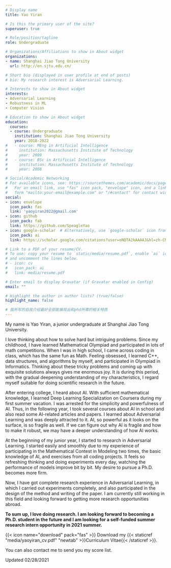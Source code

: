 ```yaml
---
# Display name
title: Yao Yiran

# Is this the primary user of the site?
superuser: true

# Role/position/tagline
role: Undergraduate

# Organizations/Affiliations to show in About widget
organizations:
- name: Shanghai Jiao Tong University
  url: http://en.sjtu.edu.cn/

# Short bio (displayed in user profile at end of posts)
# bio: My research interest is Adversarial Learning.

# Interests to show in About widget
interests:
- Adversarial Learning
- Robustness in ML
- Computer Vision

# Education to show in About widget
education:
  courses:
  - course: Undergraduate
    institution: Shanghai Jiao Tong University
    year: 2018-2022
#   - course: MEng in Artificial Intelligence
#     institution: Massachusetts Institute of Technology
#     year: 2009
#   - course: BSc in Artificial Intelligence
#     institution: Massachusetts Institute of Technology
#     year: 2008

# Social/Academic Networking
# For available icons, see: https://sourcethemes.com/academic/docs/page-builder/#icons
#   For an email link, use "fas" icon pack, "envelope" icon, and a link in the
#   form "mailto:your-email@example.com" or "/#contact" for contact widget.
social:
- icon: envelope
  icon_pack: fas
  link: 'yaoyiran2022@gmail.com'
- icon: github
  icon_pack: fab
  link: https://github.com/SpeagleYao
- icon: google-scholar  # Alternatively, use `google-scholar` icon from `ai` icon pack
  icon_pack: ai
  link: https://scholar.google.com/citations?user=oNQTA2kAAAAJ&hl=zh-CN

# Link to a PDF of your resume/CV.
# To use: copy your resume to `static/media/resume.pdf`, enable `ai` icons in `params.toml`, 
# and uncomment the lines below.
# - icon: cv
#   icon_pack: ai
#   link: media/resume.pdf

# Enter email to display Gravatar (if Gravatar enabled in Config)
email: ""

# Highlight the author in author lists? (true/false)
highlight_name: false

# 我所写的自我介绍最好全部能展现出和phd所需的相关特质
---
```


My name is Yao Yiran, a junior undergraduate at Shanghai Jiao Tong University.

I love thinking about how to solve hard but intriguing problems. Since my childhood, I have learned Mathematical Olympiad and participated in lots of math competitions. When I was in high school, I came across coding in class, which has the same fun as Math. Feeling obsessed, I learned C++, data structures, and algorithms by myself, and participated in Olympiad in Informatics. Thinking about these tricky problems and coming up with exquisite solutions always gives me enormous joy. It is during this period, with the gradual deepening understanding of my characteristics, I regard myself suitable for doing scientific research in the future.

After entering college, I heard about AI. With sufficient mathematical knowledge, I learned Deep Learning Specialization on Coursera during my first summer vacation. I was arrested for the simplicity and powerfulness of AI. Thus, in the following year, I took several courses about AI in school and also read some AI-related articles and papers. I learned about Adversarial Learning and was deeply attracted to it. AI, so powerful as it looks on the surface, is so fragile as well. If we can figure out why AI is fragile and how to make it robust, we may have a deeper understanding of how AI works.

At the beginning of my junior year, I started to research in Adversarial Learning. I started easily and smoothly due to my experience of participating in the Mathematical Contest in Modeling two times, the basic knowledge of AI, and exercises from all coding projects. It feels so refreshing thinking and doing experiments every day, watching the performance of models improve bit by bit. My desire to pursue a Ph.D. becomes more firm.

Now, I have got complete research experience in Adversarial Learning, in which I carried out experiments completely, and also participated in the design of the method and writing of the paper. I am currently still working in this field and looking forward to getting more research opportunities abroad.

**To sum up, I love doing research. I am looking forward to becoming a Ph.D. student in the future and I am looking for a self-funded summer research intern opportunity in 2021 summer.**

{{< icon name="download" pack="fas" >}} Download my {{< staticref "media/yaoyiran_cv.pdf" "newtab" >}}Curriculum Vitae{{< /staticref >}}.

You can also contact me to send you my score list.

Updated 02/28/2021
